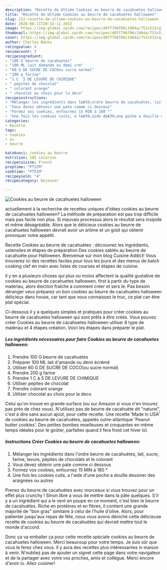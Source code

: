 ```yaml
---
description: "Recette de Ultime Cookies au beurre de cacahuetes halloween"
title: "Recette de Ultime Cookies au beurre de cacahuetes halloween"
slug: 212-recette-de-ultime-cookies-au-beurre-de-cacahuetes-halloween
date: 2020-08-11T20:32:11.345Z
image: https://img-global.cpcdn.com/recipes/d0ff796f06c1904a/751x532cq70/cookies-au-beurre-de-cacahuetes-halloween-photo-principale-de-la-recette.jpg
thumbnail: https://img-global.cpcdn.com/recipes/d0ff796f06c1904a/751x532cq70/cookies-au-beurre-de-cacahuetes-halloween-photo-principale-de-la-recette.jpg
cover: https://img-global.cpcdn.com/recipes/d0ff796f06c1904a/751x532cq70/cookies-au-beurre-de-cacahuetes-halloween-photo-principale-de-la-recette.jpg
author: Charles Banks
ratingvalue: 4
reviewcount: 3
recipeingredient:
- "100 G beurre de cacahuetes"
- "100 ML lait damande ou demi crm"
- "60 G DE SUCRE DE COCOou sucre normal"
- "200 g farine"
- "1 C  S DE LEVURE DE CHIMIQUE"
- " pepites de chocolat"
- " colorant orange"
- " chocolat au choix pour la deco"
recipeinstructions:
- "Mélanger les ingrédients dans l&#39;ordre beurre de cacahuètes, lait, sucre, farine, levure, pépites de chocolats et le colorant"
- "Vous devez obtenir une pate comme ci dessous"
- "Formez vos cookies, enfournez 15 MIN à 180 °"
- "Une fois les cookies cuits, a l&#39;aide d&#39;une poche a douille dessiner des araignées ou autres"
categories:
- Recette
tags:
- cookies
- au
- beurre

katakunci: cookies au beurre 
nutrition: 185 calories
recipecuisine: French
preptime: "PT37M"
cooktime: "PT51M"
recipeyield: "4"
recipecategory: Déjeuner

---
```



![Cookies au beurre de cacahuetes halloween](https://img-global.cpcdn.com/recipes/d0ff796f06c1904a/751x532cq70/cookies-au-beurre-de-cacahuetes-halloween-photo-principale-de-la-recette.jpg)

actuellement à la recherche de recettes uniques d'idées cookies au beurre de cacahuetes halloween? La méthode de préparation est pas trop difficile mais pas facile non plus. Si mauvais processus alors le résultat sera insipide et même désagréable. Alors que le délicieux cookies au beurre de cacahuetes halloween devrait avoir un arôme et un goût qui obtenir provoquer notre appétit.

Recette Cookies au beurre de cacahuètes : découvrez les ingrédients, ustensiles et étapes de préparation Des cookies sablés au beurre de cacahuète pour Halloween. Bienvenue sur mon blog Cuisine Addict! Vous trouverez ici des recettes faciles pour tous les jours et des menus de batch cooking clef en main avec listes de courses et étapes de cuisine.

Il y en a plusieurs choses qui plus ou moins affectent la qualité gustative de cookies au beurre de cacahuetes halloween, first à partir du type de matériau, alors élection fraîche à comment créer et sers le. Pas besoin déranger veux préparez un bon cookies au beurre de cacahuetes halloween délicieux dans house, car tant que vous connaissez le truc, ce plat can être plat spécial.


Ci-dessous il y a quelques simples et pratiques pour créer cookies au beurre de cacahuetes halloween qui sont prêts à être créés. Vous pouvez créer Cookies au beurre de cacahuetes halloween utiliser 8 type de matériau et 4 étapes création. Voici les étapes dans préparer le plat.

<!--inarticleads1-->

##### Les ingrédients nécessaires pour faire Cookies au beurre de cacahuetes halloween:

1. Prendre 100 G beurre de cacahuetes
1. Préparer 100 ML lait d&#39;amande ou demi écrémé
1. Utiliser 60 G DE SUCRE DE COCO(ou sucre normal)
1. Prendre 200 g farine
1. Prendre 1 C à S DE LEVURE DE CHIMIQUE
1. Utiliser  pepites de chocolat
1. Prendre  colorant orange
1. Utiliser  chocolat au choix pour la deco


Celui qu&#39;on trouve en grande surface (ou sur Amazon si vous n&#39;en trouvez pas près de chez vous). N&#39;utilisez pas de beurre de cacahuète dit &#34;naturel&#34;, c&#39;est à dire sans aucun ajout, pour cette recette. Une recette &#39;Made in USA&#39; de cookies au beurre de cacahuètes, appelés outre-atlantique &#39;Peanut butter cookies&#39;. Des petites bombes moelleuses et croquantes en même temps idéales pour le goûter, parfaites quand il fera froid cet hiver lol. 

<!--inarticleads2-->

##### Instructions Créer Cookies au beurre de cacahuetes halloween:

1. Mélanger les ingrédients dans l&#39;ordre beurre de cacahuètes, lait, sucre, farine, levure, pépites de chocolats et le colorant
1. Vous devez obtenir une pate comme ci dessous
1. Formez vos cookies, enfournez 15 MIN à 180 °
1. Une fois les cookies cuits, a l&#39;aide d&#39;une poche a douille dessiner des araignées ou autres


Prenez du beurre de cacahuètes avec morceaux si vous trouvez pour un effet plus crunchy ! Sinon libre à vous de mettre dans la pâte quelques. S&#39;il y a un ingrédient qui a le vent en poupe en ce moment, c&#39;est bien le beurre de cacahuètes. Riche en protéines et en fibres, il contient une grande majorité de &#34;bon gras&#34; similaire à celui de l&#39;huile d&#39;olive. Alors, pour patienter jusqu&#39;aux repas de fête, nous vous avons déniché cette délicieuse recette de cookies au beurre de cacahuètes qui devrait mettre tout le monde d&#39;accord. 


Donc ça va emballer ça pour cette recette spéciale cookies au beurre de cacahuetes halloween. Merci beaucoup pour votre temps. Je suis sûr que vous le ferez chez vous. Il y aura des recettes plus  intéressantes in maison à venir. N'oubliez pas de ajouter un signet cette page dans votre navigateur et de la partager avec votre vos proches, amis et collègue. Merci encore d'avoir lu. Allez cuisiner!
